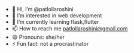- 👋 Hi, I’m @patlollaroshini
- 👀 I’m interested in web development
- 🌱 I’m currently learning flask,flutter
- 📫 How to reach me patlollaroshini@gmail.com
- 😄 Pronouns: she/her
- ⚡ Fun fact: not a procrastinator
